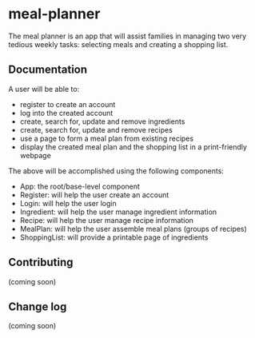 # meal-planner

The meal planner is an app that will assist families in managing two very tedious weekly tasks: selecting meals and creating a shopping list.

## Documentation

A user will be able to:

- register to create an account
- log into the created account
- create, search for, update and remove ingredients
- create, search for, update and remove recipes
- use a page to form a meal plan from existing recipes
- display the created meal plan and the shopping list in a print-friendly webpage

The above will be accomplished using the following components:

- App: the root/base-level component
- Register: will help the user create an account
- Login: will help the user login
- Ingredient: will help the user manage ingredient information
- Recipe: will help the user manage recipe information
- MealPlan: will help the user assemble meal plans (groups of recipes)
- ShoppingList: will provide a printable page of ingredients

## Contributing

(coming soon)

## Change log

(coming soon)
